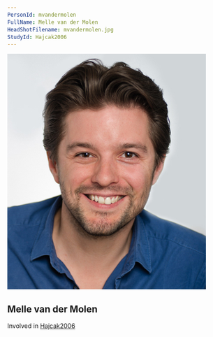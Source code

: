```yaml
---
PersonId: mvandermolen
FullName: Melle van der Molen 
HeadShotFilename: mvandermolen.jpg
StudyId: Hajcak2006
---
```


![headshot of researcher](/assets/images/headshots/mvandermolen.jpg "Melle van der Molen ")

## Melle van der Molen 

Involved in [Hajcak2006](/replications/Hajcak2006)